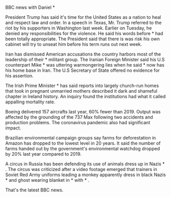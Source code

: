 BBC news with Daniel *

President Trump has said it's time for the United States as a nation to heal and respect law and order. In a speech in Texas, Mr. Trump referred to the riot by his supporters in Washington last week. Earlier on Tuesday, he denied any responsibilities for the violence. He said his words before * had been totally appropriate. The President said that there is was risk his own cabinet will try to unseat him before his term runs out next week.

Iran has dismissed American accusations the country harbors most of the leadership of their * militant group. The Iranian Foreign Minister said his U.S counterpart Mike * was uttering warmongering lies when he said * now has his home base in Iran. The U.S Secretary of State offered no evidence for his assertion.

The Irish Prime Minister * has said reports into largely church-run homes that took in pregnant unmarried mothers described it dark and shameful chapter in Ireland history. An inquiry found the institutions had what it called appalling mortality rate.

Boeing delivered 157 aircrafts last year, 60% fewer than 2019. Output was affected by the grounding of the 737 Max following two accidents and production problems. The coronavirus pandemic also had significant impact.

Brazilian environmental campaign groups say farms for deforestation in Amazon has dropped to the lowest level in 20 years. It said the number of farms handed out by the government's environmental watchdog dropped by 20% last year compared to 2019.

A circus in Russia has been defending its use of animals dress up in Nazis * . The circus was criticized after a video footage emerged that trainers in Soviet Red Army uniforms leading a monkey apparently dress in black Nazis * and ghost wearing blanket in * with * .

That's the latest BBC news.
